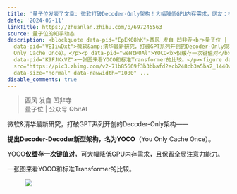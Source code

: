 ```yaml
---
title: '量子位发表了文章: 微软打破Decoder-Only架构！大幅降低GPU内存需求，网友：把Llama3 70B弄20GB GPU上运行'
date: '2024-05-11'
linkTitle: https://zhuanlan.zhihu.com/p/697245563
source: 量子位的知乎动态
description: <blockquote data-pid="EpEK08hK">西风 发自 凹非寺<br>量子位 | 公众号 QbitAI</blockquote><p
  data-pid="VEIiwDxt">微软&amp;清华最新研究，打破GPT系列开创的Decoder-Only架构——</p><p data-pid="D6hTqdav"><b>提出Decoder-Decoder新型架构，名为YOCO</b>（You
  Only Cache Once）。</p><p data-pid="weHtP0Al">YOCO<b>仅缓存一次键值对</b>，可大幅降低GPU内存需求，且保留全局注意力能力。</p><p
  data-pid="K9FJKxVZ">一张图来看YOCO和标准Transformer的比较。</p><figure data-size="normal"><img
  src="https://pic3.zhimg.com/v2-71b85669f3b3bbafd2ecb248cb3a5ba2_1440w.jpg" data-caption=""
  data-size="normal" data-rawwidth="1080" ...
disable_comments: true
---
```

<blockquote data-pid="EpEK08hK">西风 发自 凹非寺<br>量子位 | 公众号 QbitAI</blockquote><p data-pid="VEIiwDxt">微软&amp;清华最新研究，打破GPT系列开创的Decoder-Only架构——</p><p data-pid="D6hTqdav"><b>提出Decoder-Decoder新型架构，名为YOCO</b>（You Only Cache Once）。</p><p data-pid="weHtP0Al">YOCO<b>仅缓存一次键值对</b>，可大幅降低GPU内存需求，且保留全局注意力能力。</p><p data-pid="K9FJKxVZ">一张图来看YOCO和标准Transformer的比较。</p><figure data-size="normal"><img src="https://pic3.zhimg.com/v2-71b85669f3b3bbafd2ecb248cb3a5ba2_1440w.jpg" data-caption="" data-size="normal" data-rawwidth="1080" ...